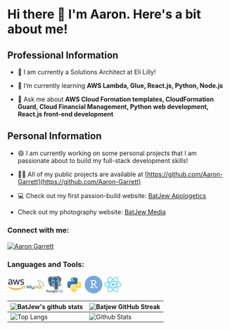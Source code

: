 # Hi there 👋 I'm Aaron. Here's a bit about me!

## Professional Information

- 🔭 I am currently a Solutions Architect at Eli Lilly!

- 🌱 I’m currently learning **AWS Lambda, Glue, React.js, Python, Node.js**

- 💬 Ask me about **AWS Cloud Formation templates, CloudFormation Guard, Cloud Financial Management, Python web development, React.js front-end development**

## Personal Information

- 😄 I am currently working on some personal projects that I am passionate about to build my full-stack development skills!

- 👨‍💻 All of my public projects are available at [https://github.com/Aaron-Garrett](https://github.com/Aaron-Garrett)

- 💻 Check out my first passion-build website: [BatJew Apologetics](https://IAmBatJew.github.io)

- Check out my photography website: [BatJew Media](https://IAmBatJew.github.io/batjew-photography)

<h3 align="left">Connect with me:</h3>
<p align="left">
<a href="https://www.linkedin.com/in/agarrett4" target="blank"><img align="center" src="https://raw.githubusercontent.com/rahuldkjain/github-profile-readme-generator/master/src/images/icons/Social/linked-in-alt.svg" alt="Aaron Garrett" height="30" width="40" /></a>


<h3 align="left">Languages and Tools:</h3>
<p align="left"><a href="https://aws.amazon.com" target="_blank"><img src="https://github.com/devicons/devicon/blob/master/icons/amazonwebservices/amazonwebservices-original-wordmark.svg" alt="aws" width="40" height="40"/></a>   <a href="https://www.mysql.com/" target="_blank"><img src="https://raw.githubusercontent.com/devicons/devicon/master/icons/mysql/mysql-original-wordmark.svg" alt="mysql" width="40" height="40"/></a>   <a href="https://www.postgresql.org" target="_blank"><img src="https://raw.githubusercontent.com/devicons/devicon/master/icons/postgresql/postgresql-original-wordmark.svg" alt="postgresql" width="40" height="40"/></a>   <a href="https://www.python.org" target="_blank"><img src="https://raw.githubusercontent.com/devicons/devicon/master/icons/python/python-original.svg" alt="python" width="40" height="40"/></a>   <a href="https://https://www.r-project.org/" target="_blank"><img src="https://raw.githubusercontent.com/devicons/devicon/master/icons/rstudio/rstudio-original.svg" alt="RStudio" width="40" height="40"/></a>   <a href="https://www.reactjs.com" target="_blank"><img src="https://github.com/devicons/devicon/blob/master/icons/react/react-original.svg" alt="React.js" width="40" height="40"/></a></p>


| ![BatJew's github stats](https://github-readme-stats.vercel.app/api?username=Aaron-Garrett&count_private=true&theme=dark) | ![Batjew GitHub Streak](https://github-readme-streak-stats.herokuapp.com/?user=Aaron-Garrett&count_private=true&theme=dark) |
| --- | --- |
| ![Top Langs](https://github-readme-stats.vercel.app/api/top-langs/?username=Aaron-Garrett&count_private=true&theme=dark) | ![Github Stats](https://github-readme-stats.vercel.app/api?username=Aaron-Garrett&show_icons=true&locale=en&count_private=true&hide_rank=true&custom_title=My%20GitHub%20Stats&disable_animations=true&theme=dark) |
